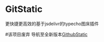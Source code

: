 # GitStatic
更快捷更高效的基于jsdelivr的typecho图床插件

#该项目废弃 
导航至全新版本[GithubStatic](https://github.com/MliKiowa/GithubStatic)
